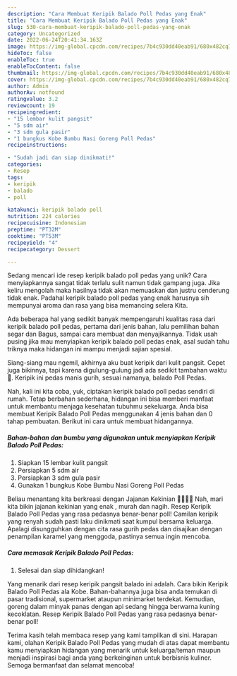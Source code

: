 ```yaml
---
description: "Cara Membuat Keripik Balado Poll Pedas yang Enak"
title: "Cara Membuat Keripik Balado Poll Pedas yang Enak"
slug: 530-cara-membuat-keripik-balado-poll-pedas-yang-enak
category: Uncategorized
date: 2022-06-24T20:41:34.163Z
image: https://img-global.cpcdn.com/recipes/7b4c930dd40eab91/680x482cq70/keripik-balado-poll-pedas-foto-resep-utama.jpg
hideToc: false
enableToc: true
enableTocContent: false
thumbnail: https://img-global.cpcdn.com/recipes/7b4c930dd40eab91/680x482cq70/keripik-balado-poll-pedas-foto-resep-utama.jpg
cover: https://img-global.cpcdn.com/recipes/7b4c930dd40eab91/680x482cq70/keripik-balado-poll-pedas-foto-resep-utama.jpg
author: Admin
authorAv: notfound
ratingvalue: 3.2
reviewcount: 19
recipeingredient:
- "15 lembar kulit pangsit"
- "5 sdm air"
- "3 sdm gula pasir"
- "1 bungkus Kobe Bumbu Nasi Goreng Poll Pedas"
recipeinstructions:

- "Sudah jadi dan siap dinikmati!"
categories:
- Resep
tags:
- keripik
- balado
- poll

katakunci: keripik balado poll 
nutrition: 224 calories
recipecuisine: Indonesian
preptime: "PT32M"
cooktime: "PT53M"
recipeyield: "4"
recipecategory: Dessert

---
```





Sedang mencari ide resep keripik balado poll pedas yang unik? Cara menyiapkannya sangat tidak terlalu sulit namun tidak gampang juga. Jika keliru mengolah maka hasilnya tidak akan memuaskan dan justru cenderung tidak enak. Padahal keripik balado poll pedas yang enak harusnya sih mempunyai aroma dan rasa yang bisa memancing selera Kita.





Ada beberapa hal yang sedikit banyak mempengaruhi kualitas rasa dari keripik balado poll pedas, pertama dari jenis bahan, lalu pemilihan bahan segar dan Bagus, sampai cara membuat dan menyajikannya. Tidak usah pusing jika mau menyiapkan keripik balado poll pedas enak,      asal sudah tahu triknya maka hidangan ini mampu menjadi sajian spesial.














Siang-siang mau ngemil, akhirnya aku buat keripik dari kulit pangsit. Cepet juga bikinnya, tapi karena digulung-gulung jadi ada sedikit tambahan waktu 🤭. Keripik ini pedas manis gurih, sesuai namanya, balado Poll Pedas.






Nah, kali ini kita coba, yuk, ciptakan keripik balado poll pedas sendiri di rumah. Tetap berbahan sederhana, hidangan ini bisa memberi manfaat untuk membantu menjaga kesehatan tubuhmu sekeluarga. Anda bisa membuat Keripik Balado Poll Pedas menggunakan 4 jenis bahan dan 0 tahap pembuatan. Berikut ini cara untuk membuat hidangannya.

<!--inarticleads1-->

##### Bahan-bahan dan bumbu yang digunakan untuk menyiapkan Keripik Balado Poll Pedas:

1. Siapkan 15 lembar kulit pangsit
1. Persiapkan 5 sdm air
1. Persiapkan 3 sdm gula pasir
1. Gunakan 1 bungkus Kobe Bumbu Nasi Goreng Poll Pedas


Beliau menantang kita berkreasi dengan Jajanan Kekinian 💃🏻💃🏻 Nah, mari kita bikin jajanan kekinian yang enak , murah dan nagih. Resep Keripik Balado Poll Pedas yang rasa pedasnya benar-benar poll! Camilan keripik yang renyah sudah pasti laku dinikmati saat kumpul bersama keluarga. Apalagi disungguhkan dengan cita rasa gurih pedas dan disajikan dengan penampilan karamel yang menggoda, pastinya semua ingin mencoba. 

<!--inarticleads2-->

##### Cara memasak Keripik Balado Poll Pedas:


1. Selesai dan siap dihidangkan!

Yang menarik dari resep keripik pangsit balado ini adalah. Cara bikin Keripik Balado Poll Pedas ala Kobe. Bahan-bahannya juga bisa anda temukan di pasar tradisional, supermarket ataupun minimarket terdekat. Kemudian, goreng dalam minyak panas dengan api sedang hingga berwarna kuning kecoklatan. Resep Keripik Balado Poll Pedas yang rasa pedasnya benar-benar poll! 

Terima kasih telah membaca resep yang kami tampilkan di sini. Harapan kami, olahan Keripik Balado Poll Pedas yang mudah di atas dapat membantu kamu menyiapkan hidangan yang menarik untuk keluarga/teman maupun menjadi inspirasi bagi anda yang berkeinginan untuk berbisnis kuliner. Semoga bermanfaat dan selamat mencoba!
